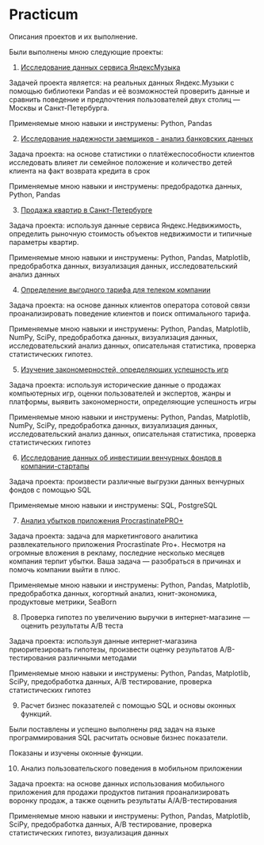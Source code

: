 # Practicum
Описания проектов и их выполнение.

Были выполнены мною следующие проекты:

1. [Исследование данных сервиса ЯндексМузыка](https://github.com/OlesyaSergeevnaBondarenko/Practicum/tree/main/PROJECT%201)
 
Задачей проекта является: на реальных данных Яндекс.Музыки c помощью библиотеки Pandas и её возможностей проверить данные и сравнить поведение и предпочтения пользователей двух столиц — Москвы и Санкт-Петербурга.

Применяемые мною навыки и инструмены: Python, Pandas

2. [Исследование надежности заемщиков - анализ банковских данных](https://github.com/OlesyaSergeevnaBondarenko/Practicum/tree/main/PROJECT%202)

Задача проекта: на основе статистики о платёжеспособности клиентов исследовать влияет ли семейное положение и количество детей клиента на факт возврата кредита в срок

Применяемые мною навыки и инструмены: предобрадотка данных, Python, Pandas

3. [Продажа квартир в Санкт-Петербурге](https://github.com/OlesyaSergeevnaBondarenko/Practicum/tree/main/PROJECT%203) 

Задача проекта: используя данные сервиса Яндекс.Недвижимость, определить рыночную стоимость объектов недвижимости и типичные параметры квартир.

Применяемые мною навыки и инструмены: Python, Pandas, Matplotlib, предобработка данных, визуализация данных, исследовательский анализ данных

4.  [Определение выгодного тарифа для телеком компании](https://github.com/OlesyaSergeevnaBondarenko/Practicum/tree/main/PROJECT%204)

Задача проекта: на основе данных клиентов оператора сотовой связи проанализировать поведение клиентов и поиск оптимального тарифа.

Применяемые мною навыки и инструмены: Python, Pandas, Matplotlib, NumPy, SciPy, предобработка данных, визуализация данных, исследовательский анализ данных, описательная статистика, проверка статистических гипотез.

5. [Изучение закономерностей, определяющих успешность игр](https://github.com/OlesyaSergeevnaBondarenko/Practicum/tree/main/PROJECT%205)

Задача проекта: используя исторические данные о продажах компьютерных игр, оценки пользователей и экспертов, жанры и платформы, выявить закономерности, определяющие успешность игры 

Применяемые мною навыки и инструмены: Python, Pandas, Matplotlib, NumPy, SciPy, предобработка данных, визуализация данных, исследовательский анализ данных, описательная статистика, проверка статистических гипотез

6. [Исследование данных об инвестиции венчурных фондов в компании-стартапы](https://github.com/OlesyaSergeevnaBondarenko/Practicum/tree/main/PROJECT%206)

Задача проекта: произвести различные выгрузки данных венчурных фондов с помощью SQL

Применяемые мною навыки и инструмены: SQL, PostgreSQL

7. [Анализ убытков приложения ProcrastinatePRO+](https://github.com/OlesyaSergeevnaBondarenko/Practicum/tree/main/PROJECT%207)

Задача проекта: задача для маркетингового аналитика развлекательного приложения Procrastinate Pro+. Несмотря на огромные вложения в рекламу, последние несколько месяцев компания терпит убытки. Ваша задача — разобраться в причинах и помочь компании выйти в плюс.

Применяемые мною навыки и инструмены: Python, Pandas, Matplotlib, предобработка данных, когортный анализ, юнит-экономика, продуктовые метрики, SeaBorn

8. Проверка гипотез по увеличению выручки в интернет-магазине — оценить результаты A/B теста

Задача проекта: используя данные интернет-магазина приоритезировать гипотезы, произвести оценку результатов A/B-тестирования различными методами

Применяемые мною навыки и инструмены: Python, Pandas, Matplotlib, SciPy, предобработка данных, А/В тестирование, проверка статистических гипотез

9. Расчет бизнес показателей с помощью SQL  и основы оконных функций.

Были поставлены и успешно выполнены ряд задач на языке программирования SQL расчитать основые бизнес показатели. 

Показаны и изучены оконные функции. 

10. Анализ пользовательского поведения в мобильном приложении

Задача проекта: на основе данных использования мобильного приложения для продажи продуктов питания проанализировать воронку продаж, а также оценить результаты A/A/B-тестирования

Применяемые мною навыки и инструмены: Python, Pandas, Matplotlib, SciPy, предобработка данных, А/В тестирование, проверка статистических гипотез, визуализация данных



